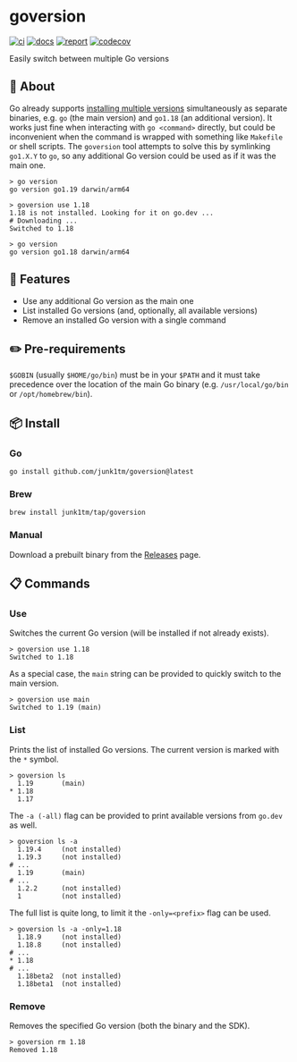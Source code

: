 # goversion

[![ci](https://github.com/junk1tm/goversion/actions/workflows/go.yml/badge.svg)](https://github.com/junk1tm/goversion/actions/workflows/go.yml)
[![docs](https://pkg.go.dev/badge/github.com/junk1tm/goversion.svg)](https://pkg.go.dev/github.com/junk1tm/goversion)
[![report](https://goreportcard.com/badge/github.com/junk1tm/goversion)](https://goreportcard.com/report/github.com/junk1tm/goversion)
[![codecov](https://codecov.io/gh/junk1tm/goversion/branch/main/graph/badge.svg)](https://codecov.io/gh/junk1tm/goversion)

Easily switch between multiple Go versions

## 📌 About

Go already supports [installing multiple versions][1] simultaneously as separate binaries,
e.g. `go` (the main version) and `go1.18` (an additional version).
It works just fine when interacting with `go <command>` directly,
but could be inconvenient when the command is wrapped with something like `Makefile` or shell scripts.
The `goversion` tool attempts to solve this by symlinking `go1.X.Y` to `go`,
so any additional Go version could be used as if it was the main one.

```shell
> go version
go version go1.19 darwin/arm64

> goversion use 1.18
1.18 is not installed. Looking for it on go.dev ...
# Downloading ...
Switched to 1.18

> go version
go version go1.18 darwin/arm64
```

## 🚀 Features

* Use any additional Go version as the main one
* List installed Go versions (and, optionally, all available versions)
* Remove an installed Go version with a single command

## ✏️ Pre-requirements

`$GOBIN` (usually `$HOME/go/bin`) must be in your `$PATH` and it must take precedence over the location of the main Go binary (e.g. `/usr/local/go/bin` or `/opt/homebrew/bin`).

## 📦 Install

### Go

```shell
go install github.com/junk1tm/goversion@latest
```

### Brew

```shell
brew install junk1tm/tap/goversion
```

### Manual

Download a prebuilt binary from the [Releases][2] page.

## 📋 Commands

### Use

Switches the current Go version (will be installed if not already exists).

```shell
> goversion use 1.18
Switched to 1.18
```

As a special case, the `main` string can be provided to quickly switch to the main version.

```shell
> goversion use main
Switched to 1.19 (main)
```

### List

Prints the list of installed Go versions.
The current version is marked with the `*` symbol.

```shell
> goversion ls
  1.19       (main)
* 1.18      
  1.17      
```

The `-a (-all)` flag can be provided to print available versions from `go.dev` as well.

```shell
> goversion ls -a
  1.19.4     (not installed)
  1.19.3     (not installed)
# ...
  1.19       (main)
# ...
  1.2.2      (not installed)
  1          (not installed)
```

The full list is quite long, to limit it the `-only=<prefix>` flag can be used.

```shell
> goversion ls -a -only=1.18
  1.18.9     (not installed)
  1.18.8     (not installed)
# ...
* 1.18      
# ...
  1.18beta2  (not installed)
  1.18beta1  (not installed)
```

### Remove

Removes the specified Go version (both the binary and the SDK).

```shell
> goversion rm 1.18
Removed 1.18
```

[1]: https://go.dev/doc/manage-install
[2]: https://github.com/junk1tm/goversion/releases
